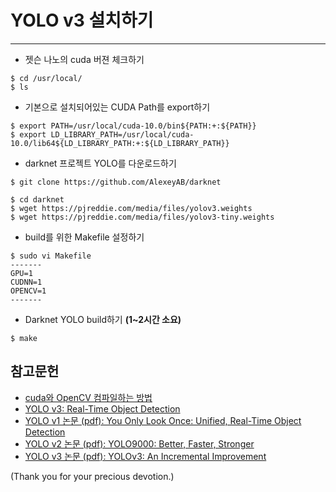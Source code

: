 # YOLO v3 설치하기
***

* 젯슨 나노의 cuda 버젼 체크하기
```
$ cd /usr/local/
$ ls
```

* 기본으로 설치되어있는 CUDA Path를 export하기
```
$ export PATH=/usr/local/cuda-10.0/bin${PATH:+:${PATH}}
$ export LD_LIBRARY_PATH=/usr/local/cuda-10.0/lib64${LD_LIBRARY_PATH:+:${LD_LIBRARY_PATH}}
```

* darknet 프로젝트 YOLO를 다운로드하기
```
$ git clone https://github.com/AlexeyAB/darknet

$ cd darknet
$ wget https://pjreddie.com/media/files/yolov3.weights
$ wget https://pjreddie.com/media/files/yolov3-tiny.weights
```

* build를 위한 Makefile 설정하기
```
$ sudo vi Makefile
-------
GPU=1
CUDNN=1
OPENCV=1
-------
```

* Darknet YOLO build하기 <b>(1~2시간 소요)</b>
```
$ make
```

## 참고문헌
* [cuda와 OpenCV 컴파일하는 방법](https://pjreddie.com/darknet/install/#cuda)
* [YOLO v3: Real-Time Object Detection](https://pjreddie.com/darknet/yolo/)
* [YOLO v1 논문 (pdf): You Only Look Once: Unified, Real-Time Object Detection](https://pjreddie.com/media/files/papers/yolo_1.pdf)
* [YOLO v2 논문 (pdf): YOLO9000: Better, Faster, Stronger](https://pjreddie.com/media/files/papers/YOLO9000.pdf)
* [YOLO v3 논문 (pdf): YOLOv3: An Incremental Improvement](https://pjreddie.com/media/files/papers/YOLOv3.pdf)

(Thank you for your precious devotion.)
